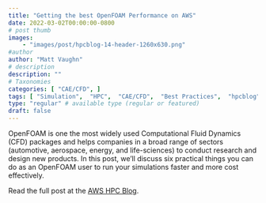 ```yaml
---
title: "Getting the best OpenFOAM Performance on AWS"
date: 2022-03-02T00:00:00-0800
# post thumb
images:
    - "images/post/hpcblog-14-header-1260x630.png"
#author
author: "Matt Vaughn"
# description
description: ""
# Taxonomies
categories: [ "CAE/CFD", ]
tags: [ "Simulation",  "HPC",  "CAE/CFD",  "Best Practices",  "hpcblog", ]
type: "regular" # available type (regular or featured)
draft: false
---
```


OpenFOAM is one the most widely used Computational Fluid Dynamics (CFD) packages and helps companies in a broad range of sectors (automotive, aerospace, energy, and life-sciences) to conduct research and design new products. In this post, we’ll discuss six practical things you can do as an OpenFOAM user to run your simulations faster and more cost effectively.

Read the full post at the [AWS HPC Blog](https://aws.amazon.com/blogs/hpc/getting-the-best-openfoam-performance-on-aws/).
